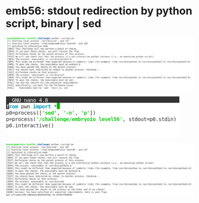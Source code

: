 # emb56: stdout redirection by python script, binary | sed

![I need to use sed](<../.gitbook/assets/image (63).png>)

![So I used sed](<../.gitbook/assets/image (233).png>)

![Then the answer](<../.gitbook/assets/image (70).png>)
